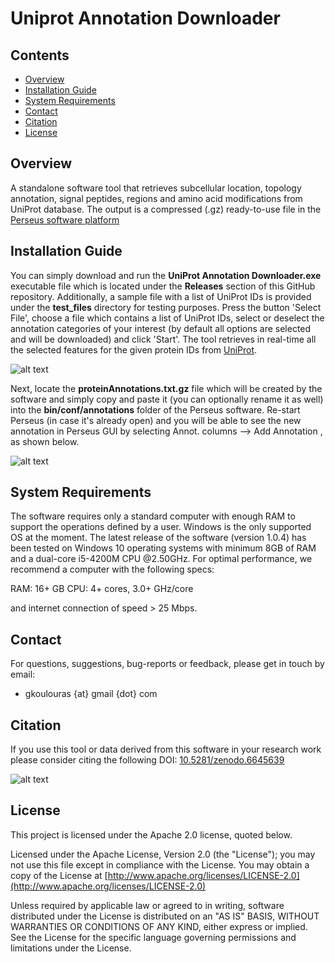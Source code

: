 # Uniprot Annotation Downloader

## Contents

- [Overview](#overview)
- [Installation Guide](#installation-guide)
- [System Requirements](#system-requirements)
- [Contact](#contact)
- [Citation](#citation)
- [License](#license)


## Overview

A standalone software tool that retrieves subcellular location, topology annotation, signal peptides, regions and amino acid modifications from UniProt database. The output is a compressed (.gz) ready-to-use file in the [Perseus software platform](https://maxquant.net/perseus/)

## Installation Guide

You can simply download and run the <b>UniProt Annotation Downloader.exe</b> executable file which is located under the <b>Releases</b> section of this GitHub repository. Additionally, a sample file with a list of UniProt IDs is provided under the <b>test_files</b> directory for testing purposes. Press the button 'Select File', choose a file which contains a list of UniProt IDs, select or deselect the annotation categories of your interest (by default all options are selected and will be downloaded) and click 'Start'. The tool retrieves in real-time all the selected features for the given protein IDs from [UniProt](https://www.uniprot.org/). 

![alt text](https://github.com/gkoulouras/uniprot-annotation-downloader/blob/master/UniProtAnnotDownloader.png)

Next, locate the <b>proteinAnnotations.txt.gz</b> file which will be created by the software and simply copy and paste it (you can optionally rename it as well) into the <b>bin/conf/annotations</b> folder of the Perseus software. Re-start Perseus (in case it's already open) and you will be able to see the new annotation in Perseus GUI by selecting Annot. columns --> Add Annotation , as shown below.

![alt text](https://github.com/gkoulouras/uniprot-annotation-downloader/blob/master/PerseusScreenShot1.png)

## System Requirements

The software requires only a standard computer with enough RAM to support the operations defined by a user. Windows is the only supported OS at the moment. The latest release of the software (version 1.0.4) has been tested on Windows 10 operating systems with minimum 8GB of RAM and a dual-core i5-4200M CPU @2.50GHz. For optimal performance, we recommend a computer with the following specs:

RAM: 16+ GB
CPU: 4+ cores, 3.0+ GHz/core

and internet connection of speed > 25 Mbps.

## Contact

For questions, suggestions, bug-reports or feedback, please get in touch by email:
<ul><li>gkoulouras {at} gmail {dot} com</li></ul>

## Citation

If you use this tool or data derived from this software in your research work please consider citing the following DOI: [10.5281/zenodo.6645639](https://doi.org/10.5281/zenodo.6645639)

![alt text](https://github.com/gkoulouras/uniprot-annotation-downloader/blob/master/zenodo.6645639.svg)

## License

This project is licensed under the Apache 2.0 license, quoted below.

Licensed under the Apache License, Version 2.0 (the "License"); you may not use this file except in compliance with the License. You may obtain a copy of the License at [http://www.apache.org/licenses/LICENSE-2.0](http://www.apache.org/licenses/LICENSE-2.0)

Unless required by applicable law or agreed to in writing, software distributed under the License is distributed on an "AS IS" BASIS, WITHOUT WARRANTIES OR CONDITIONS OF ANY KIND, either express or implied. See the License for the specific language governing permissions and limitations under the License.

